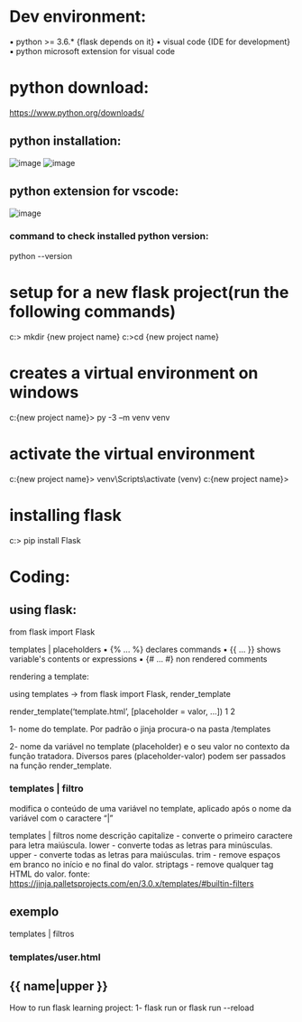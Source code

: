 # Dev environment:
▪ python >= 3.6.* {flask depends on it}
▪ visual code {IDE for development}
▪ python microsoft extension for visual code

# python download:
https://www.python.org/downloads/

## python installation:
![image](https://github.com/adintelti/mypythonprojects/assets/155258727/e622e251-ddeb-4ff2-af12-01f2c3846fc1)
![image](https://github.com/adintelti/mypythonprojects/assets/155258727/9e8c3c6c-5c1a-452c-aec5-37def64c9341)

## python extension for vscode:
![image](https://github.com/adintelti/mypythonprojects/assets/155258727/2fa6191d-840a-4f58-8ee8-696023cc3af7)

### command to check installed python version:
python --version

# setup for a new flask project(run the following commands)
c:\> mkdir {new project name}
c:\>cd {new project name}

# creates a virtual environment on windows
c:\{new project name}> py -3 –m venv venv

# activate the virtual environment
c:\{new project name}> venv\Scripts\activate
(venv) c:\{new project name}>

# installing flask
c:\> pip install Flask

# Coding:

## using flask:
from flask import Flask

templates | placeholders
▪ {% ... %} declares commands
▪ {{ ... }} shows variable's contents or expressions
▪ {# ... #} non rendered comments

rendering a template:

using templates ->
from flask import Flask, render_template

render_template(‘template.html’, [placeholder = valor, ...])
                  1              2
                  
1- nome do template. Por
padrão o jinja procura-o
na pasta /templates

2- nome da variável no template
(placeholder) e o seu valor no contexto da
função tratadora. Diversos pares
(placeholder-valor) podem ser passados
na função render_template.

### templates | filtro
modifica o conteúdo de uma variável no
template, aplicado após o nome da
variável com o caractere “|”

templates | filtros
nome descrição
capitalize - converte o primeiro caractere para letra maiúscula.
lower - converte todas as letras para minúsculas.
upper - converte todas as letras para maiúsculas.
trim - remove espaços em branco no início e no final do valor.
striptags -  remove qualquer tag HTML do valor.
fonte: https://jinja.palletsprojects.com/en/3.0.x/templates/#builtin-filters

## exemplo
templates | filtros
### templates/user.html
<h2>{{ name|upper }}</h2>

How to run flask learning project:
1- flask run or flask run --reload

